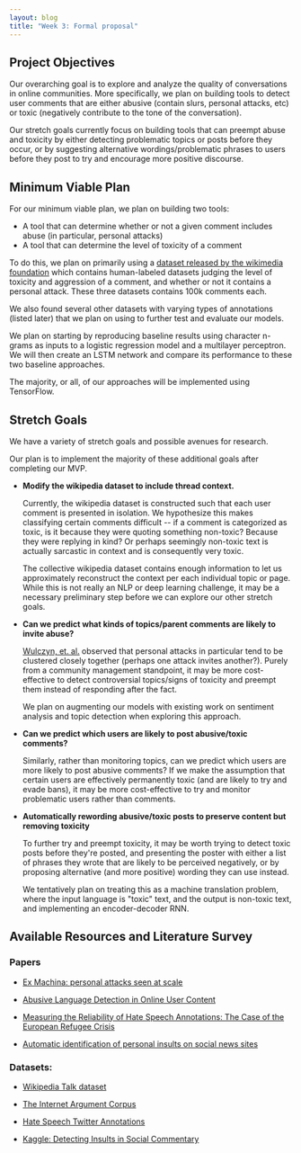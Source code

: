 ```yaml
---
layout: blog 
title: "Week 3: Formal proposal"
---
```


## Project Objectives

Our overarching goal is to explore and analyze the quality of conversations 
in online communities. More specifically, we plan on building tools to detect 
user comments that are either abusive (contain slurs, personal attacks, etc) 
or toxic (negatively contribute to the tone of the conversation).

Our stretch goals currently focus on building tools that can preempt abuse 
and toxicity by either detecting problematic topics or posts before they 
occur, or by suggesting alternative wordings/problematic phrases to users 
before they post to try and encourage more positive discourse.

## Minimum Viable Plan

For our minimum viable plan, we plan on building two tools:

- A tool that can determine whether or not a given comment includes abuse (in 
  particular, personal attacks)
- A tool that can determine the level of toxicity of a comment

To do this, we plan on primarily using a 
[dataset released by the wikimedia foundation][0] which contains human-labeled 
datasets judging the level of toxicity and aggression of a comment, and 
whether or not it contains a personal attack. These three datasets contains 
100k comments each.

We also found several other datasets with varying types of annotations
(listed later) that we plan on using to further test and evaluate our models.

We plan on starting by reproducing baseline results using character n-grams as 
inputs to a logistic regression model and a multilayer perceptron. We will 
then create an LSTM network and compare its performance to these two baseline 
approaches.

The majority, or all, of our approaches will be implemented using TensorFlow.

  [0]: https://figshare.com/projects/Wikipedia_Talk/16731


## Stretch Goals

We have a variety of stretch goals and possible avenues for research.

Our plan is to implement the majority of these additional goals after 
completing our MVP.

- **Modify the wikipedia dataset to include thread context.**

  Currently, the wikipedia dataset is constructed such that each user comment 
  is presented in isolation. We hypothesize this makes classifying 
  certain comments difficult -- if a comment is categorized as toxic, is it 
  because they were quoting something non-toxic? Because they were replying 
  in kind? Or perhaps seemingly non-toxic text is actually sarcastic in 
  context and is consequently very toxic.

  The collective wikipedia dataset contains enough information to let us 
  approximately reconstruct the context per each individual topic or page. 
  While this is not really an NLP or deep learning challenge, it may be a 
  necessary preliminary step before we can explore our other stretch goals.


- **Can we predict what kinds of topics/parent comments are likely to invite 
  abuse?**

  [Wulczyn, et. al.][wiki-paper] observed that personal attacks in particular 
  tend to be clustered closely together (perhaps one attack invites another?). 
  Purely from a community management standpoint, it may be more cost-effective 
  to detect controversial topics/signs of toxicity and preempt them instead 
  of responding after the fact.

  We plan on augmenting our models with existing work on sentiment 
  analysis and topic detection when exploring this approach.
  
- **Can we predict which users are likely to post abusive/toxic comments?**

  Similarly, rather than monitoring topics, can we predict which users are 
  more likely to post abusive comments? If we make the assumption that 
  certain users are effectively permanently toxic (and are likely to try and 
  evade bans), it may be more cost-effective to try and monitor problematic 
  users rather than comments.

- **Automatically rewording abusive/toxic posts to preserve content but 
  removing toxicity**

  To further try and preempt toxicity, it may be worth trying to detect toxic 
  posts before they're posted, and presenting the poster with either a list 
  of phrases they wrote that are likely to be perceived negatively, or by 
  proposing alternative (and more positive) wording they can use instead.

  We tentatively plan on treating this as a machine translation problem, 
  where the input language is "toxic" text, and the output is non-toxic text, 
  and implementing an encoder-decoder RNN.

  [wiki-paper]: https://arxiv.org/pdf/1610.08914.pdf

## Available Resources and Literature Survey

### Papers

- [Ex Machina: personal attacks seen at scale](https://arxiv.org/pdf/1610.08914.pdf)

- [Abusive Language Detection in Online User Content](http://www2016.net/proceedings/proceedings/p145.pdf)

- [Measuring the Reliability of Hate Speech Annotations: The Case of the 
  European Refugee Crisis](https://arxiv.org/pdf/1701.08118.pdf)

- [Automatic identification of personal insults on social news sites](https://pdfs.semanticscholar.org/3fa4/d63e0194cdbd909c579456830e0a7c909242.pdf)


### Datasets:

- [Wikipedia Talk dataset](https://figshare.com/projects/Wikipedia_Talk/16731)

- [The Internet Argument Corpus](https://nlds.soe.ucsc.edu/iac2)

- [Hate Speech Twitter Annotations](https://github.com/ZeerakW/hatespeech)

- [Kaggle: Detecting Insults in Social Commentary](https://www.kaggle.com/c/detecting-insults-in-social-commentary/data)


